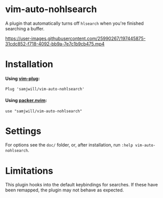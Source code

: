 # vim-auto-nohlsearch

A plugin that automatically turns off `hlsearch` when you're finished searching
a buffer.

https://user-images.githubusercontent.com/25990267/197445875-31cdc852-f718-4092-bb9a-7e7c1b9cb475.mp4

# Installation

#### Using [vim-plug](https://github.com/junegunn/vim-plug):

    Plug 'samjwill/vim-auto-nohlsearch'

#### Using [packer.nvim](https://github.com/wbthomason/packer.nvim):

    use "samjwill/vim-auto-nohlsearch"

# Settings

For options see the `doc/` folder, or, after installation, run
`:help vim-auto-nohlsearch`.

# Limitations

This plugin hooks into the default keybindings for searches. If these have been
remapped, the plugin may not behave as expected.
